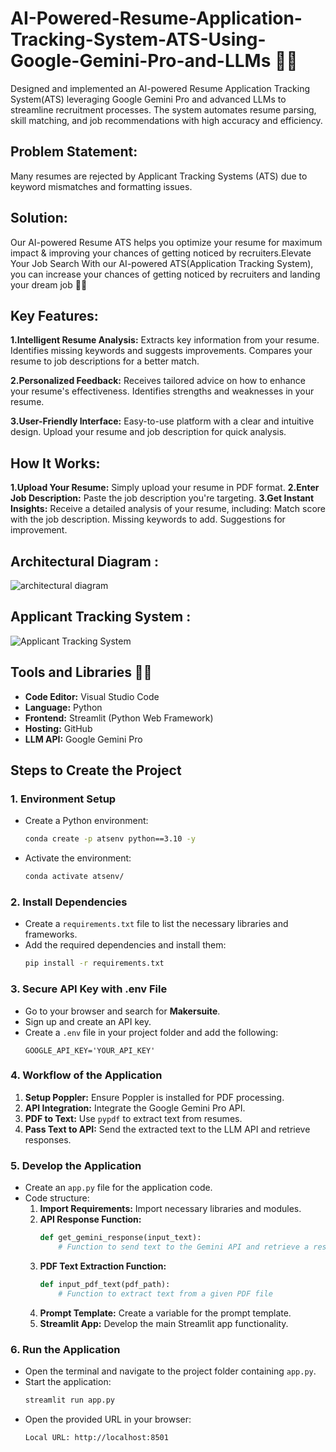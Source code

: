 # AI-Powered-Resume-Application-Tracking-System-ATS-Using-Google-Gemini-Pro-and-LLMs 🚀💥
Designed and implemented an AI-powered Resume Application Tracking System(ATS) leveraging Google Gemini Pro and advanced LLMs to streamline recruitment processes. The system automates resume parsing, skill matching, and job recommendations with high accuracy and efficiency.

## Problem Statement: 
Many resumes are rejected by Applicant Tracking Systems (ATS) due to keyword mismatches and formatting issues.

## Solution: 
Our AI-powered Resume ATS helps you optimize your resume for maximum impact & improving your chances of getting noticed by recruiters.Elevate Your Job Search With our AI-powered ATS(Application Tracking System), you can increase your chances of getting noticed by recruiters and landing your dream job 🚀💥

## Key Features:

**1.Intelligent Resume Analysis:**
Extracts key information from your resume.
Identifies missing keywords and suggests improvements.
Compares your resume to job descriptions for a better match.

**2.Personalized Feedback:**
Receives tailored advice on how to enhance your resume's effectiveness.
Identifies strengths and weaknesses in your resume.

**3.User-Friendly Interface:**
Easy-to-use platform with a clear and intuitive design.
Upload your resume and job description for quick analysis.

## How It Works:

**1.Upload Your Resume:**
Simply upload your resume in PDF format.
**2.Enter Job Description:**
Paste the job description you're targeting.
**3.Get Instant Insights:**
Receive a detailed analysis of your resume, including:
Match score with the job description.
Missing keywords to add.
Suggestions for improvement.

## Architectural Diagram : 
![architectural diagram](https://github.com/user-attachments/assets/fa04a229-68f0-4065-80d6-f6d46892a646)

## Applicant Tracking System : 
![Applicant Tracking System](https://github.com/user-attachments/assets/49678cf9-1610-474c-983f-6e1a6edb19c4)

## Tools and Libraries 🚀💥
- **Code Editor:** Visual Studio Code
- **Language:** Python
- **Frontend:** Streamlit (Python Web Framework)
- **Hosting:** GitHub
- **LLM API:** Google Gemini Pro

## Steps to Create the Project

### 1. Environment Setup
- Create a Python environment:
  ```bash
  conda create -p atsenv python==3.10 -y
  ```
- Activate the environment:
  ```bash
  conda activate atsenv/
  ```

### 2. Install Dependencies
- Create a `requirements.txt` file to list the necessary libraries and frameworks.
- Add the required dependencies and install them:
  ```bash
  pip install -r requirements.txt
  ```

### 3. Secure API Key with .env File
- Go to your browser and search for **Makersuite**.
- Sign up and create an API key.
- Create a `.env` file in your project folder and add the following:
  ```plaintext
  GOOGLE_API_KEY='YOUR_API_KEY'
  ```

### 4. Workflow of the Application
1. **Setup Poppler:** Ensure Poppler is installed for PDF processing.
2. **API Integration:** Integrate the Google Gemini Pro API.
3. **PDF to Text:** Use `pypdf` to extract text from resumes.
4. **Pass Text to API:** Send the extracted text to the LLM API and retrieve responses.

### 5. Develop the Application
- Create an `app.py` file for the application code.
- Code structure:
  1. **Import Requirements:** Import necessary libraries and modules.
  2. **API Response Function:**
     ```python
     def get_gemini_response(input_text):
         # Function to send text to the Gemini API and retrieve a response
     ```
  3. **PDF Text Extraction Function:**
     ```python
     def input_pdf_text(pdf_path):
         # Function to extract text from a given PDF file
     ```
  4. **Prompt Template:** Create a variable for the prompt template.
  5. **Streamlit App:** Develop the main Streamlit app functionality.

### 6. Run the Application
- Open the terminal and navigate to the project folder containing `app.py`.
- Start the application:
  ```bash
  streamlit run app.py
  ```
- Open the provided URL in your browser:
  ```plaintext
  Local URL: http://localhost:8501

